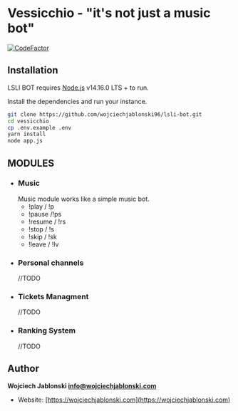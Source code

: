 # Vessicchio - "it's not just a music bot"

[![CodeFactor](https://www.codefactor.io/repository/github/wojciechjablonski96/vessicchio/badge?s=cf93e39c12b7a91e0c32dc1c5109b82d58da5674)](https://www.codefactor.io/repository/github/wojciechjablonski96/vessicchio)

## Installation

LSLI BOT requires [Node.js](https://nodejs.org/) v14.16.0 LTS + to run.

Install the dependencies and run your instance.

```sh
git clone https://github.com/wojciechjablonski96/lsli-bot.git
cd vessicchio
cp .env.example .env
yarn install
node app.js
```

## MODULES

- ### Music
  Music module works like a simple music bot. 
  - !play / !p
  - !pause /!ps
  - !resume / !rs
  - !stop / !s
  - !skip / !sk
  - !leave / !lv
- ### Personal channels
  //TODO
- ### Tickets Managment
  //TODO
- ### Ranking System
  //TODO
## Author

**Wojciech Jablonski <info@wojciechjablonski.com>**

* Website: [https://wojciechjablonski.com](https://wojciechjablonski.com)

[//]: #
[NodeJS]: <https://nodejs.org/>
